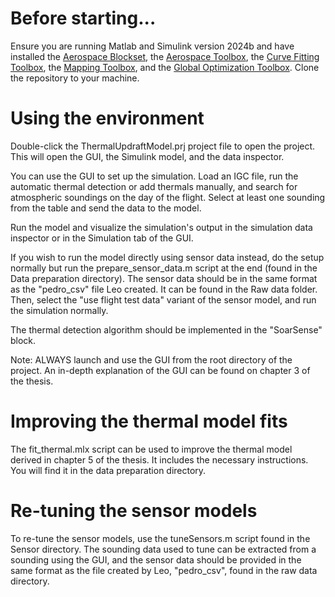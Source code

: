 # Before starting...
Ensure you are running Matlab and Simulink version 2024b and have installed the [Aerospace Blockset](https://ch.mathworks.com/products/aerospace-blockset.html), the [Aerospace Toolbox](https://ch.mathworks.com/products/aerospace-toolbox.html), the [Curve Fitting Toolbox](https://ch.mathworks.com/products/curvefitting.html), the [Mapping Toolbox](https://www.mathworks.com/products/mapping.html), and the [Global Optimization Toolbox](https://www.mathworks.com/products/global-optimization.html).
Clone the repository to your machine.

# Using the environment
Double-click the ThermalUpdraftModel.prj project file to open the project. This will open the GUI, the Simulink model, and the data inspector. 

You can use the GUI to set up the simulation. Load an IGC file, run the automatic thermal detection or add thermals manually, and search for atmospheric soundings on the day of the flight. Select at least one sounding from the table and send the data to the model. 

Run the model and visualize the simulation's output in the simulation data inspector or in the Simulation tab of the GUI. 

If you wish to run the model directly using sensor data instead, do the setup normally but run the prepare_sensor_data.m script at the end (found in the Data preparation directory). The sensor data should be in the same format as the "pedro_csv" file Leo created. It can be found in the Raw data folder. Then, select the "use flight test data" variant of the sensor model, and run the simulation normally.

The thermal detection algorithm should be implemented in the "SoarSense" block.

Note: ALWAYS launch and use the GUI from the root directory of the project. An in-depth explanation of the GUI can be found on chapter 3 of the thesis.

# Improving the thermal model fits
The fit_thermal.mlx script can be used to improve the thermal model derived in chapter 5 of the thesis. It includes the necessary instructions. You will find it in the data preparation directory.

# Re-tuning the sensor models
To re-tune the sensor models, use the tuneSensors.m script found in the Sensor directory. The sounding data used to tune can be extracted from a sounding using the GUI, and the sensor data should be provided in the same format as the file created by Leo, "pedro_csv", found in the raw data directory. 
